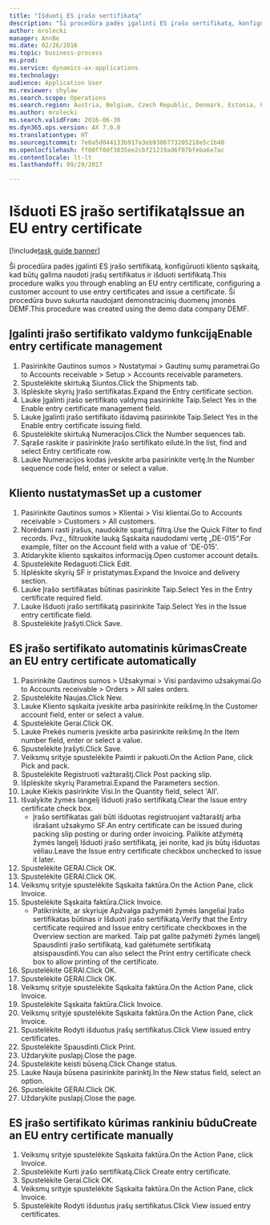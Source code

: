 ```yaml
--- 
title: "Išduoti ES įrašo sertifikatą"
description: "Ši procedūra padės įgalinti ES įrašo sertifikatą, konfigūruoti kliento sąskaitą, kad būtų galima naudoti įrašų sertifikatus ir išduoti sertifikatą."
author: mrolecki
manager: AnnBe
ms.date: 02/26/2016
ms.topic: business-process
ms.prod: 
ms.service: dynamics-ax-applications
ms.technology: 
audience: Application User
ms.reviewer: shylaw
ms.search.scope: Operations
ms.search.region: Austria, Belgium, Czech Republic, Denmark, Estonia, Finland, France, Germany, Hungary, Ireland, Italy, Latvia, Lithuania, Netherlands, Poland, Spain, Sweden, United Kingdom
ms.author: mrolecki
ms.search.validFrom: 2016-06-30
ms.dyn365.ops.version: AX 7.0.0
ms.translationtype: HT
ms.sourcegitcommit: 7e0a5d044133b917a3eb9386773205218e5c1b40
ms.openlocfilehash: ff00ff0df3835ee2cbf21219ad6f07bfeba6e7ac
ms.contentlocale: lt-lt
ms.lasthandoff: 09/29/2017

---
```

# <a name="issue-an-eu-entry-certificate"></a><span data-ttu-id="98e02-103">Išduoti ES įrašo sertifikatą</span><span class="sxs-lookup"><span data-stu-id="98e02-103">Issue an EU entry certificate</span></span>

[!include[task guide banner](../../includes/task-guide-banner.md)]

<span data-ttu-id="98e02-104">Ši procedūra padės įgalinti ES įrašo sertifikatą, konfigūruoti kliento sąskaitą, kad būtų galima naudoti įrašų sertifikatus ir išduoti sertifikatą.</span><span class="sxs-lookup"><span data-stu-id="98e02-104">This procedure walks you through enabling an EU entry certificate, configuring a customer account to use entry certificates and issue a certificate.</span></span> <span data-ttu-id="98e02-105">Ši procedūra buvo sukurta naudojant demonstracinių duomenų įmonės DEMF.</span><span class="sxs-lookup"><span data-stu-id="98e02-105">This procedure was created using the demo data company DEMF.</span></span>


## <a name="enable-entry-certificate-management"></a><span data-ttu-id="98e02-106">Įgalinti įrašo sertifikato valdymo funkciją</span><span class="sxs-lookup"><span data-stu-id="98e02-106">Enable entry certificate management</span></span>
1. <span data-ttu-id="98e02-107">Pasirinkite Gautinos sumos > Nustatymai > Gautinų sumų parametrai.</span><span class="sxs-lookup"><span data-stu-id="98e02-107">Go to Accounts receivable > Setup > Accounts receivable parameters.</span></span>
2. <span data-ttu-id="98e02-108">Spustelėkite skirtuką Siuntos.</span><span class="sxs-lookup"><span data-stu-id="98e02-108">Click the Shipments tab.</span></span>
3. <span data-ttu-id="98e02-109">Išplėskite skyrių Įrašo sertifikatas.</span><span class="sxs-lookup"><span data-stu-id="98e02-109">Expand the Entry certificate section.</span></span>
4. <span data-ttu-id="98e02-110">Lauke Įgalinti įrašo sertifikato valdymą pasirinkite Taip.</span><span class="sxs-lookup"><span data-stu-id="98e02-110">Select Yes in the Enable entry certificate management field.</span></span>
5. <span data-ttu-id="98e02-111">Lauke Įgalinti įrašo sertifikato išdavimą pasirinkite Taip.</span><span class="sxs-lookup"><span data-stu-id="98e02-111">Select Yes in the Enable entry certificate issuing field.</span></span>
6. <span data-ttu-id="98e02-112">Spustelėkite skirtuką Numeracijos.</span><span class="sxs-lookup"><span data-stu-id="98e02-112">Click the Number sequences tab.</span></span>
7. <span data-ttu-id="98e02-113">Sąraše raskite ir pasirinkite Įrašo sertifikato eilutė.</span><span class="sxs-lookup"><span data-stu-id="98e02-113">In the list, find and select Entry certificate row.</span></span>
8. <span data-ttu-id="98e02-114">Lauke Numeracijos kodas įveskite arba pasirinkite vertę.</span><span class="sxs-lookup"><span data-stu-id="98e02-114">In the Number sequence code field, enter or select a value.</span></span>

## <a name="set-up-a-customer"></a><span data-ttu-id="98e02-115">Kliento nustatymas</span><span class="sxs-lookup"><span data-stu-id="98e02-115">Set up a customer</span></span>
1. <span data-ttu-id="98e02-116">Pasirinkite Gautinos sumos > Klientai > Visi klientai.</span><span class="sxs-lookup"><span data-stu-id="98e02-116">Go to Accounts receivable > Customers > All customers.</span></span>
2. <span data-ttu-id="98e02-117">Norėdami rasti įrašus, naudokite spartųjį filtrą.</span><span class="sxs-lookup"><span data-stu-id="98e02-117">Use the Quick Filter to find records.</span></span> <span data-ttu-id="98e02-118">Pvz., filtruokite lauką Sąskaita naudodami vertę „DE-015“.</span><span class="sxs-lookup"><span data-stu-id="98e02-118">For example, filter on the Account field with a value of 'DE-015'.</span></span>
3. <span data-ttu-id="98e02-119">Atidarykite kliento sąskaitos informaciją.</span><span class="sxs-lookup"><span data-stu-id="98e02-119">Open customer account details.</span></span>
4. <span data-ttu-id="98e02-120">Spustelėkite Redaguoti.</span><span class="sxs-lookup"><span data-stu-id="98e02-120">Click Edit.</span></span>
5. <span data-ttu-id="98e02-121">Išplėskite skyrių SF ir pristatymas.</span><span class="sxs-lookup"><span data-stu-id="98e02-121">Expand the Invoice and delivery section.</span></span>
6. <span data-ttu-id="98e02-122">Lauke Įrašo sertifikatas būtinas pasirinkite Taip.</span><span class="sxs-lookup"><span data-stu-id="98e02-122">Select Yes in the Entry certificate required field.</span></span>
7. <span data-ttu-id="98e02-123">Lauke Išduoti įrašo sertifikatą pasirinkite Taip.</span><span class="sxs-lookup"><span data-stu-id="98e02-123">Select Yes in the Issue entry certificate field.</span></span>
8. <span data-ttu-id="98e02-124">Spustelėkite Įrašyti.</span><span class="sxs-lookup"><span data-stu-id="98e02-124">Click Save.</span></span>

## <a name="create-an-eu-entry-certificate-automatically"></a><span data-ttu-id="98e02-125">ES įrašo sertifikato automatinis kūrimas</span><span class="sxs-lookup"><span data-stu-id="98e02-125">Create an EU entry certificate automatically</span></span>
1. <span data-ttu-id="98e02-126">Pasirinkite Gautinos sumos > Užsakymai > Visi pardavimo užsakymai.</span><span class="sxs-lookup"><span data-stu-id="98e02-126">Go to Accounts receivable > Orders > All sales orders.</span></span>
2. <span data-ttu-id="98e02-127">Spustelėkite Naujas.</span><span class="sxs-lookup"><span data-stu-id="98e02-127">Click New.</span></span>
3. <span data-ttu-id="98e02-128">Lauke Kliento sąskaita įveskite arba pasirinkite reikšmę.</span><span class="sxs-lookup"><span data-stu-id="98e02-128">In the Customer account field, enter or select a value.</span></span>
4. <span data-ttu-id="98e02-129">Spustelėkite Gerai.</span><span class="sxs-lookup"><span data-stu-id="98e02-129">Click OK.</span></span>
5. <span data-ttu-id="98e02-130">Lauke Prekės numeris įveskite arba pasirinkite reikšmę.</span><span class="sxs-lookup"><span data-stu-id="98e02-130">In the Item number field, enter or select a value.</span></span>
6. <span data-ttu-id="98e02-131">Spustelėkite Įrašyti.</span><span class="sxs-lookup"><span data-stu-id="98e02-131">Click Save.</span></span>
7. <span data-ttu-id="98e02-132">Veiksmų srityje spustelėkite Paimti ir pakuoti.</span><span class="sxs-lookup"><span data-stu-id="98e02-132">On the Action Pane, click Pick and pack.</span></span>
8. <span data-ttu-id="98e02-133">Spustelėkite Registruoti važtaraštį.</span><span class="sxs-lookup"><span data-stu-id="98e02-133">Click Post packing slip.</span></span>
9. <span data-ttu-id="98e02-134">Išplėskite skyrių Parametrai.</span><span class="sxs-lookup"><span data-stu-id="98e02-134">Expand the Parameters section.</span></span>
10. <span data-ttu-id="98e02-135">Lauke Kiekis pasirinkite Visi.</span><span class="sxs-lookup"><span data-stu-id="98e02-135">In the Quantity field, select 'All'.</span></span>
11. <span data-ttu-id="98e02-136">Išvalykite žymės langelį Išduoti įrašo sertifikatą.</span><span class="sxs-lookup"><span data-stu-id="98e02-136">Clear the Issue entry certificate check box.</span></span>
    * <span data-ttu-id="98e02-137">Įrašo sertifikatas gali būti išduotas registruojant važtaraštį arba išrašant užsakymo SF.</span><span class="sxs-lookup"><span data-stu-id="98e02-137">An entry certificate can be issued during packing slip posting or during order invoicing.</span></span> <span data-ttu-id="98e02-138">Palikite atžymėtą žymės langelį Išduoti įrašo sertifikatą, jei norite, kad jis būtų išduotas vėliau.</span><span class="sxs-lookup"><span data-stu-id="98e02-138">Leave the Issue entry certificate checkbox unchecked to issue it later.</span></span>  
12. <span data-ttu-id="98e02-139">Spustelėkite GERAI.</span><span class="sxs-lookup"><span data-stu-id="98e02-139">Click OK.</span></span>
13. <span data-ttu-id="98e02-140">Spustelėkite GERAI.</span><span class="sxs-lookup"><span data-stu-id="98e02-140">Click OK.</span></span>
14. <span data-ttu-id="98e02-141">Veiksmų srityje spustelėkite Sąskaita faktūra.</span><span class="sxs-lookup"><span data-stu-id="98e02-141">On the Action Pane, click Invoice.</span></span>
15. <span data-ttu-id="98e02-142">Spustelėkite Sąskaita faktūra.</span><span class="sxs-lookup"><span data-stu-id="98e02-142">Click Invoice.</span></span>
    * <span data-ttu-id="98e02-143">Patikrinkite, ar skyriuje Apžvalga pažymėti žymės langeliai Įrašo sertifikatas būtinas ir Išduoti įrašo sertifikatą.</span><span class="sxs-lookup"><span data-stu-id="98e02-143">Verify that the Entry certificate required and Issue entry certificate checkboxes in the Overview section are marked.</span></span>  <span data-ttu-id="98e02-144">Taip pat galite pažymėti žymės langelį Spausdinti įrašo sertifikatą, kad galėtumėte sertifikatą atsispausdinti.</span><span class="sxs-lookup"><span data-stu-id="98e02-144">You can also select the Print entry certificate check box to allow printing of the certificate.</span></span>  
16. <span data-ttu-id="98e02-145">Spustelėkite GERAI.</span><span class="sxs-lookup"><span data-stu-id="98e02-145">Click OK.</span></span>
17. <span data-ttu-id="98e02-146">Spustelėkite GERAI.</span><span class="sxs-lookup"><span data-stu-id="98e02-146">Click OK.</span></span>
18. <span data-ttu-id="98e02-147">Veiksmų srityje spustelėkite Sąskaita faktūra.</span><span class="sxs-lookup"><span data-stu-id="98e02-147">On the Action Pane, click Invoice.</span></span>
19. <span data-ttu-id="98e02-148">Spustelėkite Sąskaita faktūra.</span><span class="sxs-lookup"><span data-stu-id="98e02-148">Click Invoice.</span></span>
20. <span data-ttu-id="98e02-149">Veiksmų srityje spustelėkite Sąskaita faktūra.</span><span class="sxs-lookup"><span data-stu-id="98e02-149">On the Action Pane, click Invoice.</span></span>
21. <span data-ttu-id="98e02-150">Spustelėkite Rodyti išduotus įrašų sertifikatus.</span><span class="sxs-lookup"><span data-stu-id="98e02-150">Click View issued entry certificates.</span></span>
22. <span data-ttu-id="98e02-151">Spustelėkite Spausdinti.</span><span class="sxs-lookup"><span data-stu-id="98e02-151">Click Print.</span></span>
23. <span data-ttu-id="98e02-152">Uždarykite puslapį.</span><span class="sxs-lookup"><span data-stu-id="98e02-152">Close the page.</span></span>
24. <span data-ttu-id="98e02-153">Spustelėkite keisti būseną.</span><span class="sxs-lookup"><span data-stu-id="98e02-153">Click Change status.</span></span>
25. <span data-ttu-id="98e02-154">Lauke Nauja būsena pasirinkite parinktį.</span><span class="sxs-lookup"><span data-stu-id="98e02-154">In the New status field, select an option.</span></span>
26. <span data-ttu-id="98e02-155">Spustelėkite GERAI.</span><span class="sxs-lookup"><span data-stu-id="98e02-155">Click OK.</span></span>
27. <span data-ttu-id="98e02-156">Uždarykite puslapį.</span><span class="sxs-lookup"><span data-stu-id="98e02-156">Close the page.</span></span>

## <a name="create-an-eu-entry-certificate-manually"></a><span data-ttu-id="98e02-157">ES įrašo sertifikato kūrimas rankiniu būdu</span><span class="sxs-lookup"><span data-stu-id="98e02-157">Create an EU entry certificate manually</span></span>
1. <span data-ttu-id="98e02-158">Veiksmų srityje spustelėkite Sąskaita faktūra.</span><span class="sxs-lookup"><span data-stu-id="98e02-158">On the Action Pane, click Invoice.</span></span>
2. <span data-ttu-id="98e02-159">Spustelėkite Kurti įrašo sertifikatą.</span><span class="sxs-lookup"><span data-stu-id="98e02-159">Click Create entry certificate.</span></span>
3. <span data-ttu-id="98e02-160">Spustelėkite Gerai.</span><span class="sxs-lookup"><span data-stu-id="98e02-160">Click OK.</span></span>
4. <span data-ttu-id="98e02-161">Veiksmų srityje spustelėkite Sąskaita faktūra.</span><span class="sxs-lookup"><span data-stu-id="98e02-161">On the Action Pane, click Invoice.</span></span>
5. <span data-ttu-id="98e02-162">Spustelėkite Rodyti išduotus įrašų sertifikatus.</span><span class="sxs-lookup"><span data-stu-id="98e02-162">Click View issued entry certificates.</span></span>


